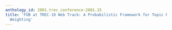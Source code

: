 ```yaml
---
anthology_id: 2001.trec_conference-2001.15
title: 'FUB at TREC-10 Web Track: A Probabilistic Framework for Topic Relevance Term
  Weighting'
---
```

